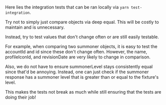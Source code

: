 Here lies the integration tests that can be ran locally via `yarn test-integration`.

Try not to simply just compare objects via deep equal. This will be costly to maintain and is unnecessary.

Instead, try to test values that don't change often or are still easily testable.

For example, when comparing two summoner objects, it is easy to test the accountId and id since these don't change often.
However, the name, profileIconId, and revisionDate are very likely to change in comparison.

Also, we do not have to ensure summonerLevel stays consistently equal since that'd be annoying. Instead, one can just check
if the summoner response has a summoner level that is greater than or equal to the fixture's level.

This makes the tests not break as much while still ensuring that the tests are doing their job!
